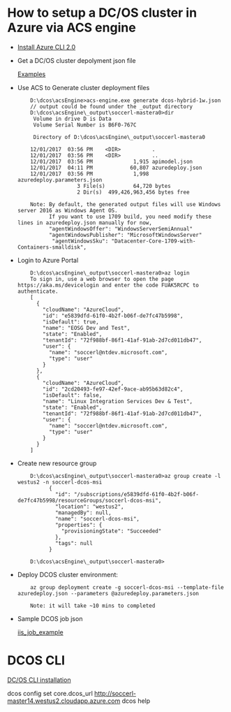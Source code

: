 
# How to setup a DC/OS cluster in Azure via ACS engine 

- [Install Azure CLI 2.0](https://docs.microsoft.com/en-us/cli/azure/install-azure-cli?view=azure-cli-latest)


- Get a DC/OS cluster depolyment json file

     [Examples](https://github.com/soccerGB/Docs/blob/master/dcos/depolyment/DCOSClusterDefinitionJsonFiles.md)

- Use ACS to Generate cluster deployment files
          
          D:\dcos\acsEngine>acs-engine.exe generate dcos-hybrid-1w.json
          // output could be found under the _output directory
          D:\dcos\acsEngine\_output\soccerl-mastera0>dir
           Volume in drive D is Data
           Volume Serial Number is B6F0-767C

           Directory of D:\dcos\acsEngine\_output\soccerl-mastera0

          12/01/2017  03:56 PM    <DIR>          .
          12/01/2017  03:56 PM    <DIR>          ..
          12/01/2017  03:56 PM             1,915 apimodel.json
          12/01/2017  04:11 PM            60,807 azuredeploy.json
          12/01/2017  03:56 PM             1,998 azuredeploy.parameters.json
                         3 File(s)         64,720 bytes
                         2 Dir(s)  499,426,963,456 bytes free

          Note: By default, the generated output files will use Windows server 2016 as Windows Agent OS. 
                If you want to use 1709 build, you need modify these lines in azuredeploy.json manually for now,  
                "agentWindowsOffer": "WindowsServerSemiAnnual"
                "agentWindowsPublisher": "MicrosoftWindowsServer"
                 "agentWindowsSku": "Datacenter-Core-1709-with-Containers-smalldisk",
                 
- Login to Azure Portal

          D:\dcos\acsEngine\_output\soccerl-mastera0>az login
          To sign in, use a web browser to open the page https://aka.ms/devicelogin and enter the code FUAK5RCPC to authenticate.
          [
            {
              "cloudName": "AzureCloud",
              "id": "e5839dfd-61f0-4b2f-b06f-de7fc47b5998",
              "isDefault": true,
              "name": "EOSG Dev and Test",
              "state": "Enabled",
              "tenantId": "72f988bf-86f1-41af-91ab-2d7cd011db47",
              "user": {
                "name": "soccerl@ntdev.microsoft.com",
                "type": "user"
              }
            },
            {
              "cloudName": "AzureCloud",
              "id": "2cd20493-fe97-42ef-9ace-ab95b63d82c4",
              "isDefault": false,
              "name": "Linux Integration Services Dev & Test",
              "state": "Enabled",
              "tenantId": "72f988bf-86f1-41af-91ab-2d7cd011db47",
              "user": {
                "name": "soccerl@ntdev.microsoft.com",
                "type": "user"
              }
            }
          ]

- Create new resource group

          D:\dcos\acsEngine\_output\soccerl-mastera0>az group create -l westus2 -n soccerl-dcos-msi
                {
                  "id": "/subscriptions/e5839dfd-61f0-4b2f-b06f-de7fc47b5998/resourceGroups/soccerl-dcos-msi",
                  "location": "westus2",
                  "managedBy": null,
                  "name": "soccerl-dcos-msi",
                  "properties": {
                    "provisioningState": "Succeeded"
                  },
                  "tags": null
                }

          D:\dcos\acsEngine\_output\soccerl-mastera0>


- Deploy DCOS cluster environment: 

          az group deployment create -g soccerl-dcos-msi --template-file azuredeploy.json --parameters @azuredeploy.parameters.json  

          Note: it will take ~10 mins to completed

- Sample DCOS job json

     [iis_job_example](https://github.com/soccerGB/Docs/blob/master/dcos/depolyment/iis_job_example.txt)


# DCOS CLI

[DC/OS CLI installation](https://dcos.io/docs/1.9/cli/install/#windows)

dcos config set core.dcos_url http://soccerl-master14.westus2.cloudapp.azure.com
dcos help
